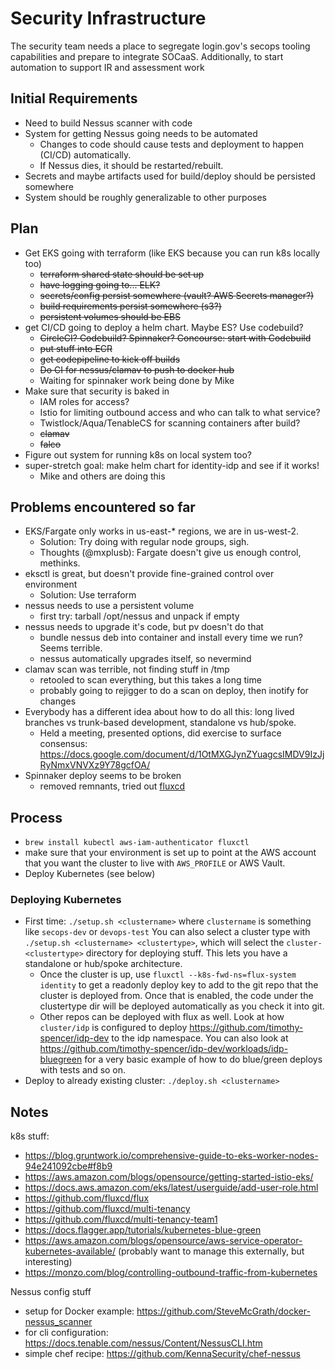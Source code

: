 # Security Infrastructure

The security team needs a place to segregate login.gov's secops
tooling capabilities and prepare to integrate SOCaaS. Additionally,
to start automation to support IR and assessment work

## Initial Requirements
* Need to build Nessus scanner with code
* System for getting Nessus going needs to be automated
	* Changes to code should cause tests and deployment to happen (CI/CD)
	  automatically.
	* If Nessus dies, it should be restarted/rebuilt.
* Secrets and maybe artifacts used for build/deploy should be persisted somewhere
* System should be roughly generalizable to other purposes


## Plan
* Get EKS going with terraform (like EKS because you can run k8s locally too)
	* ~~terraform shared state should be set up~~
	* ~~have logging going to... ELK?~~
	* ~~secrets/config persist somewhere (vault?  AWS Secrets manager?)~~
	* ~~build requirements persist somewhere (s3?)~~
	* ~~persistent volumes should be EBS~~
* get CI/CD going to deploy a helm chart.  Maybe ES?  Use codebuild?
	* ~~CircleCI?  Codebuild?  Spinnaker?  Concourse:  start with Codebuild~~
	* ~~put stuff into ECR~~
	* ~~get codepipeline to kick off builds~~
	* ~~Do CI for nessus/clamav to push to docker hub~~
	* Waiting for spinnaker work being done by Mike
* Make sure that security is baked in
	* IAM roles for access?
	* Istio for limiting outbound access and who can talk to what service?
	* Twistlock/Aqua/TenableCS for scanning containers after build?
	* ~~clamav~~
	* ~~falco~~
* Figure out system for running k8s on local system too?
* super-stretch goal:  make helm chart for identity-idp and see if it works!
	* Mike and others are doing this

## Problems encountered so far
* EKS/Fargate only works in us-east-* regions, we are in us-west-2.
	* Solution:  Try doing with regular node groups, sigh.
	* Thoughts (@mxplusb): Fargate doesn't give us enough control, methinks.
* eksctl is great, but doesn't provide fine-grained control over environment
	* Solution:  Use terraform
* nessus needs to use a persistent volume
	* first try:  tarball /opt/nessus and unpack if empty
* nessus needs to upgrade it's code, but pv doesn't do that
	* bundle nessus deb into container and install every time we run?  Seems terrible.
	* nessus automatically upgrades itself, so nevermind
* clamav scan was terrible, not finding stuff in /tmp
	* retooled to scan everything, but this takes a long time
	* probably going to rejigger to do a scan on deploy, then inotify for changes
* Everybody has a different idea about how to do all this:  long lived branches
  vs trunk-based development, standalone vs hub/spoke.
	* Held a meeting, presented options, did exercise to surface consensus:
	  https://docs.google.com/document/d/1OtMXGJynZYuagcsIMDV9IzJjRyNmxVNVXz9Y78gcfOA/
* Spinnaker deploy seems to be broken
	* removed remnants, tried out [fluxcd](https://github.com/fluxcd/flux)

## Process

* `brew install kubectl aws-iam-authenticator fluxctl`
* make sure that your environment is set up to point at the AWS account that you want
  the cluster to live with `AWS_PROFILE` or AWS Vault.
* Deploy Kubernetes (see below)

### Deploying Kubernetes

* First time: `./setup.sh <clustername>` where `clustername` is something like `secops-dev` or `devops-test`
  You can also select a cluster type with `./setup.sh <clustername> <clustertype>`, which will select the
  `cluster-<clustertype>` directory for deploying stuff.  This lets you have a standalone or hub/spoke architecture.
	* Once the cluster is up, use `fluxctl --k8s-fwd-ns=flux-system identity` to get a readonly deploy key
	  to add to the git repo that the cluster is deployed from.  Once that is enabled, the code under the
	  clustertype dir will be deployed automatically as you check it into git.
	* Other repos can be deployed with flux as well.  Look at how `cluster/idp` is configured
	  to deploy https://github.com/timothy-spencer/idp-dev to the idp namespace.  You can also
	  look at https://github.com/timothy-spencer/idp-dev/workloads/idp-bluegreen for a very basic example of how to
	  do blue/green deploys with tests and so on.
* Deploy to already existing cluster:  `./deploy.sh <clustername>`



## Notes
k8s stuff:
* https://blog.gruntwork.io/comprehensive-guide-to-eks-worker-nodes-94e241092cbe#f8b9
* https://aws.amazon.com/blogs/opensource/getting-started-istio-eks/
* https://docs.aws.amazon.com/eks/latest/userguide/add-user-role.html
* https://github.com/fluxcd/flux
* https://github.com/fluxcd/multi-tenancy
* https://github.com/fluxcd/multi-tenancy-team1
* https://docs.flagger.app/tutorials/kubernetes-blue-green
* https://aws.amazon.com/blogs/opensource/aws-service-operator-kubernetes-available/ (probably want to manage this externally, but interesting)
* https://monzo.com/blog/controlling-outbound-traffic-from-kubernetes

Nessus config stuff
* setup for Docker example:  https://github.com/SteveMcGrath/docker-nessus_scanner
* for cli configuration:  https://docs.tenable.com/nessus/Content/NessusCLI.htm
* simple chef recipe:  https://github.com/KennaSecurity/chef-nessus
